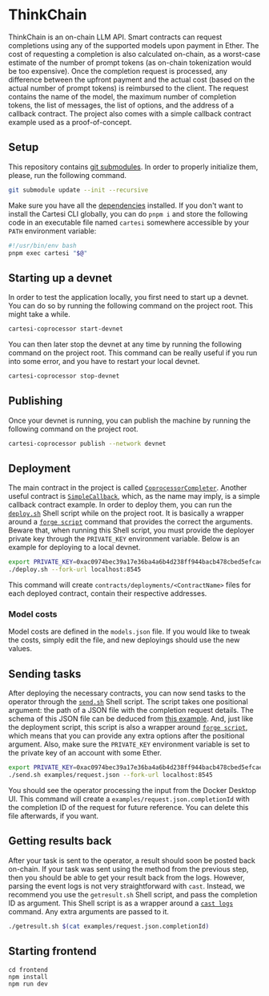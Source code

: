 # ThinkChain

ThinkChain is an on-chain LLM API.
Smart contracts can request completions using any of the supported models upon payment in Ether.
The cost of requesting a completion is also calculated on-chain, as a worst-case estimate of the number of prompt tokens (as on-chain tokenization would be too expensive).
Once the completion request is processed, any difference between the upfront payment and the actual cost (based on the actual number of prompt tokens) is reimbursed to the client.
The request contains the name of the model, the maximum number of completion tokens, the list of messages, the list of options, and the address of a callback contract.
The project also comes with a simple callback contract example used as a proof-of-concept.

## Setup

This repository contains [git submodules](https://git-scm.com/book/en/v2/Git-Tools-Submodules).
In order to properly initialize them, please, run the following command.

```sh
git submodule update --init --recursive
```

Make sure you have all the [dependencies](https://docs.mugen.builders/cartesi-co-processor-tutorial/installation) installed.
If you don't want to install the Cartesi CLI globally, you can do `pnpm i`
and store the following code in an executable file named `cartesi` somewhere accessible by your `PATH` environment variable:

```sh
#!/usr/bin/env bash
pnpm exec cartesi "$@"
```

## Starting up a devnet

In order to test the application locally, you first need to start up a devnet.
You can do so by running the following command on the project root.
This might take a while.

```sh
cartesi-coprocessor start-devnet
```

You can then later stop the devnet at any time by running the following command on the project root.
This command can be really useful if you run into some error, and you have to restart your local devnet.

```sh
cartesi-coprocessor stop-devnet
```

## Publishing

Once your devnet is running, you can publish the machine by running the following command on the project root.

```sh
cartesi-coprocessor publish --network devnet
```

## Deployment

The main contract in the project is called [`CoprocessorCompleter`](./contracts/src/CoprocessorCompleter.sol).
Another useful contract is [`SimpleCallback`](./contracts/src/SimpleCallback.sol), which, as the name may imply, is a simple callback contract example.
In order to deploy them, you can run the [`deploy.sh`](./deploy.sh) Shell script while on the project root.
It is basically a wrapper around a [`forge script`] command that provides the correct the arguments.
Beware that, when running this Shell script, you must provide the deployer private key through the `PRIVATE_KEY` environment variable.
Below is an example for deploying to a local devnet.

```sh
export PRIVATE_KEY=0xac0974bec39a17e36ba4a6b4d238ff944bacb478cbed5efcae784d7bf4f2ff80
./deploy.sh --fork-url localhost:8545
```

This command will create `contracts/deployments/<ContractName>` files for each deployed contract, contain their respective addresses.

### Model costs

Model costs are defined in the `models.json` file.
If you would like to tweak the costs, simply edit the file, and new deployings should use the new values.

## Sending tasks

After deploying the necessary contracts, you can now send tasks to the operator through the [`send.sh`](./send.sh) Shell script.
The script takes one positional argument: the path of a JSON file with the completion request details.
The schema of this JSON file can be deduced from [this example](./examples/request.json).
And, just like the deployment script, this script is also a wrapper around [`forge script`],
which means that you can provide any extra options after the positional argument.
Also, make sure the `PRIVATE_KEY` environment variable is set to the private key of an account with some Ether.

```sh
export PRIVATE_KEY=0xac0974bec39a17e36ba4a6b4d238ff944bacb478cbed5efcae784d7bf4f2ff80
./send.sh examples/request.json --fork-url localhost:8545
```

You should see the operator processing the input from the Docker Desktop UI.
This command will create a `examples/request.json.completionId` with the completion ID of the request for future reference.
You can delete this file afterwards, if you want.

## Getting results back

After your task is sent to the operator, a result should soon be posted back on-chain.
If your task was sent using the method from the previous step, then you should be able to get your result back from the logs.
However, parsing the event logs is not very straightforward with `cast`.
Instead, we recommend you use the `getresult.sh` Shell script, and pass the completion ID as argument.
This Shell script is as a wrapper around a [`cast logs`] command. Any extra arguments are passed to it.

```sh
./getresult.sh $(cat examples/request.json.completionId)
```

[`forge script`]: https://book.getfoundry.sh/reference/forge/forge-script
[`cast logs`]: https://book.getfoundry.sh/reference/cast/cast-logs

## Starting frontend

```
cd frontend
npm install
npm run dev
```

